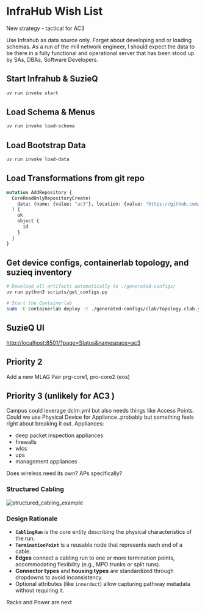 # InfraHub Wish List

New strategy - tactical for AC3

Use Infrahub as data source only.  Forget about developing and or loading schemas.  As a run of the mill network engineer, I should expect the data to be there in a fully functional and operational server that has been stood up by SAs, DBAs, Software Developers.

## Start Infrahub & SuzieQ

```bash
uv run invoke start
```

## Load Schema & Menus

```bash
uv run invoke load-schema
```

## Load Bootstrap Data

```bash
uv run invoke load-data
```

## Load Transformations from git repo

```graphql
mutation AddRepository {
  CoreReadOnlyRepositoryCreate(
    data: {name: {value: "ac3"}, location: {value: "https://github.com/BeArchiTek/infrahub_ac3_schema.git"}}
  ) {
    ok
    object {
      id
    }
  }
}
```

## Get device configs, containerlab topology, and suzieq inventory

```bash
# Download all artifacts automatically to ./generated-configs/
uv run python3 scripts/get_configs.py

# Start the Containerlab
sudo -E containerlab deploy -t ./generated-configs/clab/topology.clab.yml --reconfigure
```

## SuzieQ UI

[http://localhost:8501/?page=Status&namespace=ac3](http://localhost:8501/?page=Status&namespace=ac3)

## Priority 2

Add a new MLAG Pair prg-core1, pro-core2 (eos)

## Priority 3 (unlikely for AC3 )

Campus could leverage dcim.yml but also needs things like Access Points.  Could we use Physical Device for Appliance..probably but something feels right about breaking it out.
Appliances:

- deep packet inspection appliances
- firewalls
- wlcs
- ups
- management appliances

Does wireless need its own?  APs specifically?

### Structured Cabling

![structured_cabling_example](images/structured_cabling_example.png)

### Design Rationale

- **`CablingRun`** is the core entity describing the physical characteristics of the run.
- **`TerminationPoint`** is a reusable node that represents each end of a cable.
- **Edges** connect a cabling run to one or more termination points, accommodating flexibility (e.g., MPO trunks or split runs).
- **Connector types** and **housing types** are standardized through dropdowns to avoid inconsistency.
- Optional attributes (like `innerduct`) allow capturing pathway metadata without requiring it.


Racks and Power are next